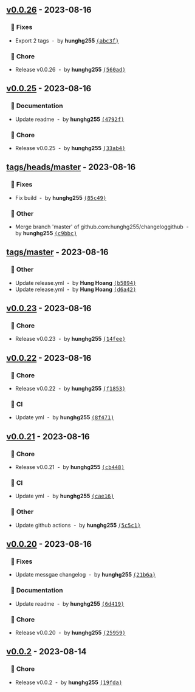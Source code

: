 ## [v0.0.26](https://github.com/hunghg255/changeloggithub/compare/v0.0.25...v0.0.26) - 2023-08-16
### &nbsp;&nbsp;&nbsp;🐞 Fixes

- Export 2 tags &nbsp;-&nbsp; by **hunghg255** [<samp>(abc3f)</samp>](https://github.com/hunghg255/changeloggithub/commit/abc3fc5)

### &nbsp;&nbsp;&nbsp;🏡 Chore

- Release v0.0.26 &nbsp;-&nbsp; by **hunghg255** [<samp>(560ad)</samp>](https://github.com/hunghg255/changeloggithub/commit/560ad00)
## [v0.0.25](https://github.com/hunghg255/changeloggithub/compare/tags/heads/master...v0.0.25) - 2023-08-16
### &nbsp;&nbsp;&nbsp;📖 Documentation

- Update readme &nbsp;-&nbsp; by **hunghg255** [<samp>(4792f)</samp>](https://github.com/hunghg255/changeloggithub/commit/4792f6d)

### &nbsp;&nbsp;&nbsp;🏡 Chore

- Release v0.0.25 &nbsp;-&nbsp; by **hunghg255** [<samp>(33ab4)</samp>](https://github.com/hunghg255/changeloggithub/commit/33ab4ca)
## [tags/heads/master](https://github.com/hunghg255/changeloggithub/compare/tags/master...tags/heads/master) - 2023-08-16
### &nbsp;&nbsp;&nbsp;🐞 Fixes

- Fix build &nbsp;-&nbsp; by **hunghg255** [<samp>(85c49)</samp>](https://github.com/hunghg255/changeloggithub/commit/85c4994)

### &nbsp;&nbsp;&nbsp;🦋 Other

- Merge branch 'master' of github.com:hunghg255/changeloggithub &nbsp;-&nbsp; by **hunghg255** [<samp>(c9bbc)</samp>](https://github.com/hunghg255/changeloggithub/commit/c9bbc5a)
## [tags/master](https://github.com/hunghg255/changeloggithub/compare/v0.0.23...tags/master) - 2023-08-16
### &nbsp;&nbsp;&nbsp;🦋 Other

- Update release.yml &nbsp;-&nbsp; by **Hung Hoang** [<samp>(b5894)</samp>](https://github.com/hunghg255/changeloggithub/commit/b58948a)
- Update release.yml &nbsp;-&nbsp; by **Hung Hoang** [<samp>(d6a42)</samp>](https://github.com/hunghg255/changeloggithub/commit/d6a42f5)
## [v0.0.23](https://github.com/hunghg255/changeloggithub/compare/v0.0.22...v0.0.23) - 2023-08-16
### &nbsp;&nbsp;&nbsp;🏡 Chore

- Release v0.0.23 &nbsp;-&nbsp; by **hunghg255** [<samp>(14fee)</samp>](https://github.com/hunghg255/changeloggithub/commit/14fee1e)
## [v0.0.22](https://github.com/hunghg255/changeloggithub/compare/v0.0.21...v0.0.22) - 2023-08-16
### &nbsp;&nbsp;&nbsp;🏡 Chore

- Release v0.0.22 &nbsp;-&nbsp; by **hunghg255** [<samp>(f1853)</samp>](https://github.com/hunghg255/changeloggithub/commit/f185344)

### &nbsp;&nbsp;&nbsp;🤖 CI

- Update yml &nbsp;-&nbsp; by **hunghg255** [<samp>(8f471)</samp>](https://github.com/hunghg255/changeloggithub/commit/8f47100)
## [v0.0.21](https://github.com/hunghg255/changeloggithub/compare/v0.0.20...v0.0.21) - 2023-08-16
### &nbsp;&nbsp;&nbsp;🏡 Chore

- Release v0.0.21 &nbsp;-&nbsp; by **hunghg255** [<samp>(cb448)</samp>](https://github.com/hunghg255/changeloggithub/commit/cb448ea)

### &nbsp;&nbsp;&nbsp;🤖 CI

- Update yml &nbsp;-&nbsp; by **hunghg255** [<samp>(cae16)</samp>](https://github.com/hunghg255/changeloggithub/commit/cae16eb)

### &nbsp;&nbsp;&nbsp;🦋 Other

- Update github actions &nbsp;-&nbsp; by **hunghg255** [<samp>(5c5c1)</samp>](https://github.com/hunghg255/changeloggithub/commit/5c5c1e8)
## [v0.0.20](https://github.com/hunghg255/changeloggithub/compare/v0.0.2...v0.0.20) - 2023-08-16
### &nbsp;&nbsp;&nbsp;🐞 Fixes

- Update messgae changelog &nbsp;-&nbsp; by **hunghg255** [<samp>(21b6a)</samp>](https://github.com/hunghg255/changeloggithub/commit/21b6a3e)

### &nbsp;&nbsp;&nbsp;📖 Documentation

- Update readme &nbsp;-&nbsp; by **hunghg255** [<samp>(6d419)</samp>](https://github.com/hunghg255/changeloggithub/commit/6d419b0)

### &nbsp;&nbsp;&nbsp;🏡 Chore

- Release v0.0.20 &nbsp;-&nbsp; by **hunghg255** [<samp>(25959)</samp>](https://github.com/hunghg255/changeloggithub/commit/25959bb)
## [v0.0.2](https://github.com/hunghg255/changeloggithub/compare/39c68123ce9fbce3d7bf37911762bbf45df8b924...v0.0.2) - 2023-08-14
### &nbsp;&nbsp;&nbsp;🏡 Chore

- Release v0.0.2 &nbsp;-&nbsp; by **hunghg255** [<samp>(19fda)</samp>](https://github.com/hunghg255/changeloggithub/commit/19fdad1)
